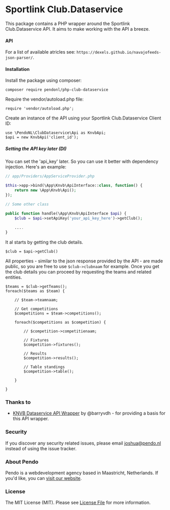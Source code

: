 # Sportlink Club.Dataservice
This package contains a PHP wrapper around the Sportlink Club.Dataservice API. It aims to make working with the API a breeze.

#### API
For a list of available atricles see: `https://dexels.github.io/navajofeeds-json-parser/`.

#### Installation

Install the package using composer:
```
composer require pendonl/php-club-dataservice
```

Require the vendor/autoload.php file:
```
require 'vendor/autoload.php';
```

Create an instance of the API using your Sportlink Club.Dataservice Client ID:
```
use \PendoNL\ClubDataservice\Api as KnvbApi;
$api = new KnvbApi('client_id');
```

##### Setting the API key later (DI)

You can set the 'api_key' later. So you can use it better with dependency injection. Here's an example:

```php
// app/Providers/AppServiceProvider.php

$this->app->bind(\App\Knvb\ApiInterface::class, function() {
    return new \App\Knvb\Api();
});

// Some other class

public function handle(\App\Knvb\ApiInterface $api) {
    $club = $api->setApiKey('your_api_key_here')->getClub();
    
    ....
}
```

It al starts by getting the club details.
```
$club = $api->getClub()
```

All properties - similar to the json response provided by the API - are made public, so you are free to use `$club->clubnaam` for example. Once you get the club details you can proceed by requesting the teams and related entities.

```
$teams = $club->getTeams();
foreach($teams as $team) {

    // $team->teamnaam;

    // Get competitions
    $competitions = $team->competitions();
    
    foreach($competitions as $competition) {
    
        // $competition->competitienaam;
    
        // Fixtures
        $competition->fixtures();
        
        // Results
        $competition->results();
        
        // Table standings
        $competition->table();
        
    }
    
}
```

### Thanks to

- [KNVB Dataservice API Wrapper](https://github.com/fruitcake/php-knvb-dataservice-api) by @barryvdh - for providing a basis for this API wrapper.

### Security

If you discover any security related issues, please email joshua@pendo.nl instead of using the issue tracker.

### About Pendo

Pendo is a webdevelopment agency based in Maastricht, Netherlands. If you'd like, you can [visit our website](https://pendo.nl).

### License

The MIT License (MIT). Please see [License File](LICENSE) for more information.
